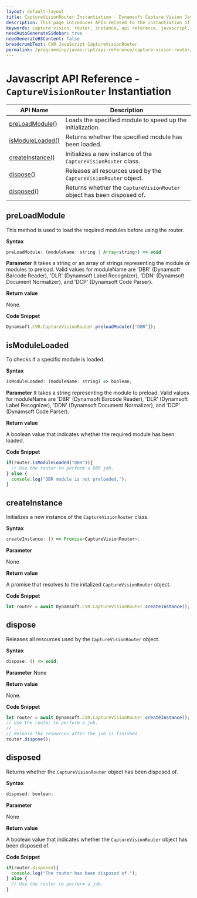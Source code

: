 ```yaml
---
layout: default-layout
title: CaptureVisionRouter Instantiation - Dynamsoft Capture Vision JavaScript Edition API
description: This page introduces APIs related to the instantiation of CaptureVisionRouter of Dynamsoft Capture Vision JavaScript Edition.
keywords: capture vision, router, instance, api reference, javascript, js
needAutoGenerateSidebar: true
needGenerateH3Content: false
breadcrumbText: CVR JavaScript CaptureVisionRouter
permalink: /programming/javascript/api-reference/capture-vision-router/instantiate.html
---
```


# Javascript API Reference - `CaptureVisionRouter` Instantiation

| API Name                            | Description                                                            |
| ----------------------------------- | ---------------------------------------------------------------------- |
| [preLoadModule()](#preloadmodule)   | Loads the specified module to speed up the initialization.             |
| [isModuleLoaded()](#ismoduleloaded) | Returns whether the specified module has been loaded.                  |
| [createInstance()](#createinstance) | Initializes a new instance of the `CaptureVisionRouter` class.         |
| [dispose()](#dispose)               | Releases all resources used by the `CaptureVisionRouter` object.       |
| [disposed()](#disposed)             | Returns whether the `CaptureVisionRouter` object has been disposed of. |

## preLoadModule

This method is used to load the required modules before using the router.

**Syntax**

```js
preLoadModule: (moduleName: string | Array<string>) => void
```

**Parameter**
It takes a string or an array of strings representing the module or modules to preload. Valid values for moduleName are 'DBR' (Dynamsoft Barcode Reader), 'DLR' (Dynamsoft Label Recognizer), 'DDN' (Dynamsoft Document Normalizer), and 'DCP' (Dynamsoft Code Parser).

**Return value**

None.

**Code Snippet**

```js
Dynamsoft.CVR.CaptureVisionRouter.preloadModule(["DBR"]);
```

## isModuleLoaded

To checks if a specific module is loaded.

**Syntax**

```js
isModuleLoaded: (moduleName: string) => boolean;
```

**Parameter**
It takes a string representing the module to preload. Valid values for moduleName are 'DBR' (Dynamsoft Barcode Reader), 'DLR' (Dynamsoft Label Recognizer), 'DDN' (Dynamsoft Document Normalizer), and 'DCP' (Dynamsoft Code Parser).

**Return value**

A boolean value that indicates whether the required module has been loaded.

**Code Snippet**

```js
if(router.isModuleLoaded("DBR")){
  // Use the router to perform a DBR job.
} else {
  console.log("DBR module is not preloaded.");
}
```

## createInstance

Initializes a new instance of the `CaptureVisionRouter` class.

**Syntax**

```js
createInstance: () => Promise<CaptureVisionRouter>;
```

**Parameter**

None

**Return value**

A promise that resolves to the initalized `CaptureVisionRouter` object.

**Code Snippet**

```js
let router = await Dynamsoft.CVR.CaptureVisionRouter.createInstance();
```

## dispose

Releases all resources used by the `CaptureVisionRouter` object.

**Syntax**

```js
dispose: () => void;
```

**Parameter**
None

**Return value**

None.

**Code Snippet**

```js
let router = await Dynamsoft.CVR.CaptureVisionRouter.createInstance();
// Use the router to perform a job.
// ...
// Release the resources after the job is finished.
router.dispose();
```

## disposed

Returns whether the `CaptureVisionRouter` object has been disposed of.

**Syntax**

```js
disposed: boolean;
```

**Parameter**

None

**Return value**

A boolean value that indicates whether the `CaptureVisionRouter` object has been disposed of.

**Code Snippet**

```js
if(router.disposed){
  console.log("The router has been disposed of.");
} else {
  // Use the router to perform a job.
}
```
